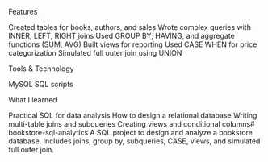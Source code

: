Features

Created tables for books, authors, and sales
Wrote complex queries with INNER, LEFT, RIGHT joins
Used GROUP BY, HAVING, and aggregate functions (SUM, AVG)
Built views for reporting
Used CASE WHEN for price categorization
Simulated full outer join using UNION

Tools & Technology

MySQL
SQL scripts

What I learned
 
Practical SQL for data analysis
How to design a relational database
Writing multi-table joins and subqueries
Creating views and conditional columns# bookstore-sql-analytics
 A SQL project to design and analyze a bookstore database. Includes joins, group by, subqueries, CASE, views, and simulated full outer join.
